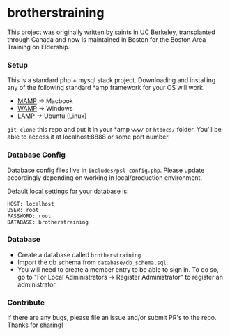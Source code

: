 # brotherstraining

This project was originally written by saints in UC Berkeley, transplanted through Canada and now is maintained in Boston for the Boston Area Training on Eldership.

### Setup

This is a standard php + mysql stack project. Downloading and installing any of the following standard *amp framework for your OS will work.

 - [MAMP](https://www.mamp.info/en/) -> Macbook
 - [WAMP](http://www.wampserver.com/en/) -> Windows
 - [LAMP](http://howtoubuntu.org/how-to-install-lamp-on-ubuntu) -> Ubuntu (Linux)

```git clone``` this repo and put it in your *amp ```www/``` or ```htdocs/``` folder. You'll be able to access it at localhost:8888 or some port number.

### Database Config

Database config files live in ```includes/psl-config.php```. Please update accordingly depending on working in local/production environment.

Default local settings for your database is:
```
HOST: localhost
USER: root
PASSWORD: root
DATABASE: brotherstraining
```

### Database
 - Create a database called ```brotherstraining```
 - Import the db schema from ```database/db_schema.sql```. 
 - You will need to create a member entry to be able to sign in. To do so, go to "For Local Administrators -> Register Administrator" to register an administrator.

### Contribute

If there are any bugs, please file an issue and/or submit PR's to the repo. Thanks for sharing!
